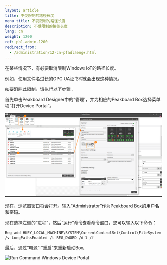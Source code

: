 ```yaml
---
layout: article
title: 不受限制的路径长度
menu_title: 不受限制的路径长度
description: 不受限制的路径长度
lang: cn
weight: 1200
ref: pb1-admin-1200
redirect_from:
  - /administration/12-cn-pfadlaenge.html
---
```


在某些情况下，有必要取消限制Windows IoT的路径长度。

例如，使用文件名过长的OPC UA证书时就会出现这种情况。

如要消除此限制，请执行以下步骤：

首先单击Peakboard Designer中的“管理”，并为相应的Peakboard Box选择菜单项“打开Device Portal”。

![Manage Dialog Open Device Portal](/assets/images/admin/pathlength/manage-dialog-open-device-portal.png)

现在，浏览器窗口将会打开。输入“Administrator”作为Peakboard Box的用户名和密码。

现在选择左侧的“进程”，然后“运行”命令查看命令窗口，您可以输入以下命令：

```
Reg add HKEY_LOCAL_MACHINE\SYSTEM\CurrentControlSet\Control\FileSystem /v LongPathsEnabled /t REG_DWORD /d 1 /f
```

最后，通过“电源”-“重启”来重新启动Box。

![Run Command Windows Device Portal](/assets/images/admin/pathlength/run-command-windows-device-portal.png)
